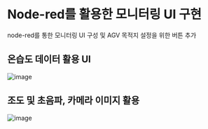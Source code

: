 # Node-red를 활용한 모니터링 UI 구현<br>

node-red를 통한 모니터링 UI 구성 및 AGV 목적지 설정을 위한 버튼 추가<br>

## 온습도 데이터 활용 UI<br>
![image](https://github.com/lZiinl/SSAFY_AGV/assets/149471946/803d4046-7e5f-4697-a256-485656d0e99a)
<br>

## 조도 및 초음파, 카메라 이미지 활용<br>
![image](https://github.com/lZiinl/SSAFY_AGV/assets/149471946/5ab422c3-2598-4cba-9121-f7dce1e70dcd)
<br>

